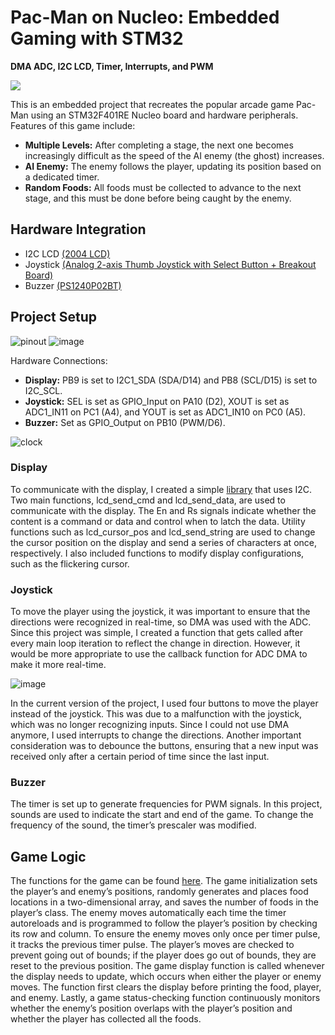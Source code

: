 # Pac-Man on Nucleo: Embedded Gaming with STM32
**DMA ADC, I2C LCD, Timer, Interrupts, and PWM**

![](https://github.com/esther494/PACMAN/blob/main/IMG_3559.gif)

This is an embedded project that recreates the popular arcade game Pac-Man using an STM32F401RE Nucleo board and hardware peripherals. Features of this game include:

- **Multiple Levels:** After completing a stage, the next one becomes increasingly difficult as the speed of the AI enemy (the ghost) increases.
- **AI Enemy:** The enemy follows the player, updating its position based on a dedicated timer.
- **Random Foods:** All foods must be collected to advance to the next stage, and this must be done before being caught by the enemy.

## Hardware Integration
- I2C LCD [(2004 LCD)](https://www.digikey.ca/en/products/detail/sunfounder/CN0296D/18668625?utm_adgroup=&utm_term=&utm_content=&gad_source=1)
- Joystick [(Analog 2-axis Thumb Joystick with Select Button + Breakout Board)](https://www.digikey.ca/en/products/detail/adafruit-industries-llc/512/7056915)
- Buzzer [(PS1240P02BT)](https://www.digikey.ca/en/products/detail/tdk-corporation/PS1240P02BT/935924)

## Project Setup
![pinout](https://github.com/user-attachments/assets/7e0772ab-b280-4208-bb0f-35097a52222a) ![image](https://github.com/user-attachments/assets/d3690178-f210-460b-88df-5f05370047e6)

Hardware Connections:

- **Display:** PB9 is set to I2C1_SDA (SDA/D14) and PB8 (SCL/D15) is set to I2C_SCL.
- **Joystick:** SEL is set as GPIO_Input on PA10 (D2), XOUT is set as ADC1_IN11 on PC1 (A4), and YOUT is set as ADC1_IN10 on PC0 (A5).
- **Buzzer:** Set as GPIO_Output on PB10 (PWM/D6).

![clock](https://github.com/user-attachments/assets/85349fe5-90f4-4aee-86a8-f68934d45834)

### Display
To communicate with the display, I created a simple [library](pacman/Core/Src/i2c-lcd.c) that uses I2C. Two main functions, lcd_send_cmd and lcd_send_data, are used to communicate with the display. The En and Rs signals indicate whether the content is a command or data and control when to latch the data. Utility functions such as lcd_cursor_pos and lcd_send_string are used to change the cursor position on the display and send a series of characters at once, respectively. I also included functions to modify display configurations, such as the flickering cursor.

### Joystick
To move the player using the joystick, it was important to ensure that the directions were recognized in real-time, so DMA was used with the ADC. Since this project was simple, I created a function that gets called after every main loop iteration to reflect the change in direction. However, it would be more appropriate to use the callback function for ADC DMA to make it more real-time.

![image](https://github.com/user-attachments/assets/6d782e9a-82e4-4390-bf4a-52add441d3d3)

In the current version of the project, I used four buttons to move the player instead of the joystick. This was due to a malfunction with the joystick, which was no longer recognizing inputs. Since I could not use DMA anymore, I used interrupts to change the directions. Another important consideration was to debounce the buttons, ensuring that a new input was received only after a certain period of time since the last input.

### Buzzer
The timer is set up to generate frequencies for PWM signals. In this project, sounds are used to indicate the start and end of the game. To change the frequency of the sound, the timer’s prescaler was modified.

## Game Logic
The functions for the game can be found [here](pacman/Core/Src/pacman.c). The game initialization sets the player’s and enemy’s positions, randomly generates and places food locations in a two-dimensional array, and saves the number of foods in the player’s class. The enemy moves automatically each time the timer autoreloads and is programmed to follow the player’s position by checking its row and column. To ensure the enemy moves only once per timer pulse, it tracks the previous timer pulse. The player’s moves are checked to prevent going out of bounds; if the player does go out of bounds, they are reset to the previous position. The game display function is called whenever the display needs to update, which occurs when either the player or enemy moves. The function first clears the display before printing the food, player, and enemy. Lastly, a game status-checking function continuously monitors whether the enemy’s position overlaps with the player’s position and whether the player has collected all the foods.
